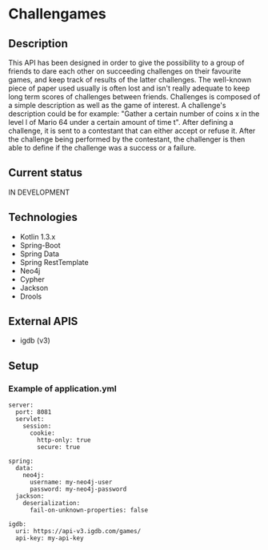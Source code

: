# Challengames

## Description
This API has been designed in order to give the possibility to a group of friends to dare each other on succeeding challenges on their favourite games, and keep track of results of the latter challenges. The well-known piece of paper used usually is often lost and isn't really adequate to keep long term scores of challenges between friends. Challenges is composed of a simple description as well as the game of interest. A challenge's description could be for example: "Gather a certain number of coins x in the level l of Mario 64 under a certain amount of time t". After defining a challenge, it is sent to a contestant that can either accept or refuse it. After the challenge being performed by the contestant, the challenger is then able to define if the challenge was a success or a failure.

## Current status
IN DEVELOPMENT

## Technologies
- Kotlin 1.3.x
- Spring-Boot
- Spring Data
- Spring RestTemplate
- Neo4j
- Cypher
- Jackson
- Drools

## External APIS
- igdb (v3)

## Setup
### Example of application.yml
```
server:
  port: 8081
  servlet:
    session:
      cookie:
        http-only: true
        secure: true

spring:
  data:
    neo4j:
      username: my-neo4j-user
      password: my-neo4j-password
  jackson:
    deserialization:
      fail-on-unknown-properties: false

igdb:
  uri: https://api-v3.igdb.com/games/
  api-key: my-api-key
```

